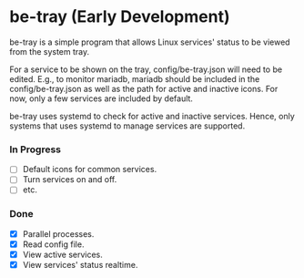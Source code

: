 # be-tray (Early Development)


be-tray is a simple program that allows Linux services' status to be viewed from the system tray.


For a service to be shown on the tray, config/be-tray.json will need to be edited. E.g., to monitor mariadb, mariadb should be included in the config/be-tray.json as well as the path for active and inactive icons. For now, only a few services are included by default.


be-tray uses systemd to check for active and inactive services. Hence, only systems that uses systemd to manage services are supported.


### In Progress
- [ ] Default icons for common services.
- [ ] Turn services on and off.
- [ ] etc.

### Done    
- [x] Parallel processes.
- [x] Read config file.
- [x] View active services.
- [x] View services' status realtime.
